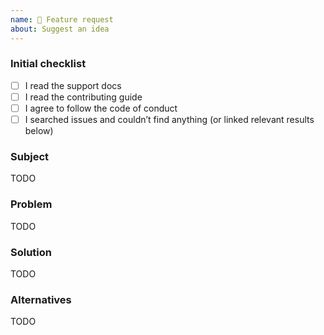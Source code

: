 ```yaml
---
name: 🚀 Feature request
about: Suggest an idea
---
```


<!--
  Feat: please check the needed checkboxes ([ ] -> [x]) and fill out the TODOs.
  Leave the comments as they are: they won’t show on GitHub.
-->

### Initial checklist

*   [ ] I read the support docs <!-- https://github.com/syntax-tree/.github/blob/main/support.md -->
*   [ ] I read the contributing guide <!-- https://github.com/syntax-tree/.github/blob/main/contributing.md -->
*   [ ] I agree to follow the code of conduct <!-- https://github.com/syntax-tree/.github/blob/main/code-of-conduct.md -->
*   [ ] I searched issues and couldn’t find anything (or linked relevant results below) <!-- https://github.com/search?q=user%3Asyntax-tree&type=Issues -->

### Subject

<!--
  Describe your issue here.

  Some general tips:
  - Is this really a problem?
  - Is this a problem here?
-->

TODO

### Problem

<!-- Please describe the problem you are trying to solve here. -->

TODO

### Solution

<!-- What should happen? Please describe the desired behavior. -->

TODO

### Alternatives

<!-- What are the alternative solutions? Can this be solved in a different way? -->

TODO
